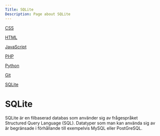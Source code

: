 ```yaml
---
Title: SQLite
Description: Page about SQLite
---
```


<div class="s-tech-container">
<div class="side-bar-wrapper">
    <div class="tech-sidebar">
        <p><a href="css">CSS</a></p>
        <p><a href="html">HTML</a></p>
        <p><a href="javascript">JavaScript</a></p>
        <p><a href="php">PHP</a></p>
        <p><a href="python">Python</a></p>
        <p><a href="git">Git</a></p>
        <p {% if page.id==current_page.id %} class="active" {% endif %}><a href="sqlite">SQLite</a></p>
    </div>
</div>
    <div class="tech-info">
        <span class="underline"><h1>SQLite</h1></span>
        <p style="margin-top: 20px">SQLite är en filbaserad databas som använder sig av frågespråket Structured Query Language (SQL). Datatyper som man kan använda sig av är begränsade i förhållande till exempelvis MySQL eller PostGreSQL.</p>
    </div>
</div>